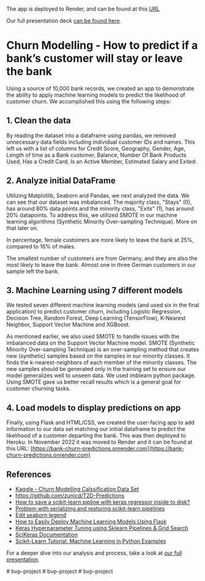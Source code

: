 The app is deployed to Render, and can be found at this [URL](https://bank-churn-predictions.onrender.com)

Our full presentation deck [can be found here](https://docs.google.com/presentation/d/1AiL9Zo9WBySLQkjjMcIHuZp4wEC9UnLtXjSaclaICBE/edit?usp=sharing).

# Churn Modelling - How to predict if a bank’s customer will stay or leave the bank

Using a source of 10,000 bank records,  we created an app to demonstrate the ability to apply machine learning models to predict the likelihood of customer churn. We accomplished this using the following steps:

## 1. Clean the data

By reading the dataset into a dataframe using pandas,  we removed unnecessary data fields including individual customer IDs and names. This left us with a list of columns for Credit Score, Geography, Gender, Age, Length of time as a Bank customer, Balance, Number Of Bank Products Used, Has a Credit Card, Is an Active Member, Estimated Salary and Exited. 

## 2. Analyze initial DataFrame

Utilizing Matplotlib, Seaborn and Pandas, we next analyzed the data. We can see that our dataset was imbalanced. The majority class, "Stays" (0), has around 80% data points and the minority class, "Exits" (1), has around 20% datapoints. To address this, we utilized SMOTE in our machine learning algorithms (Synthetic Minority Over-sampling Technique). More on that later on. 

In percentage, female customers are more likely to leave the bank at 25%, compared to 16% of males.

The smallest number of customers are from Germany, and they are also the most likely to leave the bank. Almost one in three German customers in our sample left the bank.

## 3. Machine Learning using 7 different models

We tested seven different machine learning models (and used six in the final application) to predict customer churn, including Logistic Regression, Decision Tree, Random Forest, Deep Learning (TensorFlow), K-Nearest Neighbor, Support Vector Machine and XGBoost. 

As mentioned earlier, we also used SMOTE to handle issues with the imbalanced data on the Support Vector Machine model. SMOTE (Synthetic Minority Over-sampling Technique) is an over-sampling method that creates new (synthetic) samples based on the samples in our minority classes. It finds the k-nearest-neighbors of each member of the minority classes. The new samples should be generated only in the training set to ensure our model generalizes well to unseen data. We used imblearn python package. Using SMOTE gave us better recall results which is a general goal for customer churning tasks.

## 4. Load models to display predictions on app

Finally, using Flask and HTML/CSS, we created the user-facing app to add information to our data set matching our initial dataframe to predict the likelihood of a customer departing the bank. This was then deployed to Heroku. In November 2022 it was moved to Render and it can be found at this URL: [https://bank-churn-predictions.onrender.com](https://bank-churn-predictions.onrender.com)

## References

- [Kaggle - Churn Modelling Calssification Data Set](https://www.kaggle.com/shrutimechlearn/churn-modelling)
- https://github.com/zunicd/T2D-Predictions
- [How to save a scikit-learn pipline with keras regressor inside to disk?](https://stackoverflow.com/questions/37984304/how-to-save-a-scikit-learn-pipline-with-keras-regressor-inside-to-disk)
- [Problem with serializing and restoring scikit-learn pipelines](https://rebeccabilbro.github.io/module-main-has-no-attribute/)
- [Edit seaborn legend](https://stackoverflow.com/questions/45201514/edit-seaborn-legend)
- [How to Easily Deploy Machine Learning Models Using Flask](https://towardsdatascience.com/how-to-easily-deploy-machine-learning-models-using-flask-b95af8fe34d4)
- [Keras Hyperparameter Tuning using Sklearn Pipelines & Grid Search](https://medium.com/@am.benatmane/keras-hyperparameter-tuning-using-sklearn-pipelines-grid-search-with-cross-validation-ccfc74b0ce9f)
- [SciKeras Documentation](https://www.adriangb.com/scikeras/stable/index.html)
- [Scikit-Learn Tutorial: Machine Learning in Python Examples](https://www.guru99.com/scikit-learn-tutorial.html)



For a deeper dive into our analysis and process, take a look at [our full presentation](https://docs.google.com/presentation/d/1AiL9Zo9WBySLQkjjMcIHuZp4wEC9UnLtXjSaclaICBE/edit?usp=sharing).

 #   b v p - p r o j e c t  
 #   b v p - p r o j e c t  
 #   b v p - p r o j e c t  
 